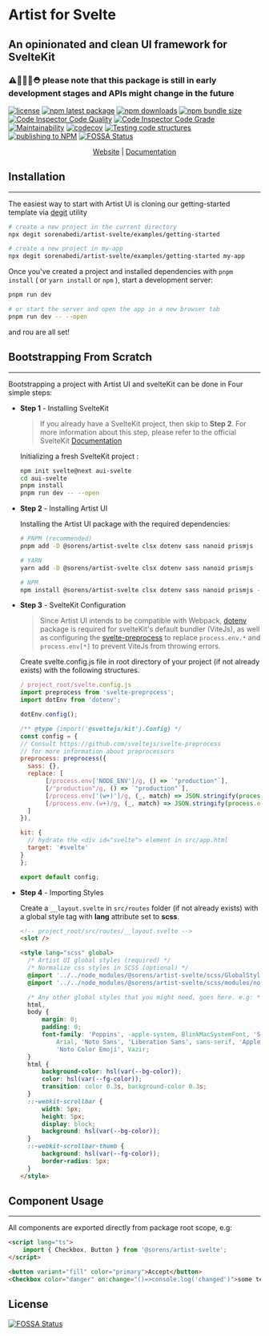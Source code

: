 # Artist for Svelte

## An opinionated and clean UI framework for **SvelteKit**

### ⚠️🚧👷‍♂️⛑️ please note that this package is still in early development stages and APIs might change in the future

[![license](https://img.shields.io/badge/license-GPLv3-blue)](https://github.com/sorenabedi/artist-svelte/blob/master/LICENSE)
[![npm latest package](https://img.shields.io/npm/v/@sorens/artist-svelte.svg)](https://www.npmjs.com/package/@sorens/artist-svelte)
[![npm downloads](https://img.shields.io/npm/dm/@sorens/artist-svelte.svg)](https://www.npmjs.com/package/@sorens/artist-svelte)
[![npm bundle size](https://badgen.net/bundlephobia/minzip/@sorens/artist-svelte@latest)](https://bundlephobia.com/package/@sorens/artist-svelte@latest)
[![Code Inspector Code Quality](https://www.code-inspector.com/project/29172/score/svg)](https://frontend.code-inspector.com/public/project/29172/artist-svelte/dashboard)
[![Code Inspector Code Grade](https://www.code-inspector.com/project/29172/status/svg)](https://frontend.code-inspector.com/public/project/29172/artist-svelte/dashboard)
[![Maintainability](https://api.codeclimate.com/v1/badges/7f211dc31ea8b17c4168/maintainability)](https://codeclimate.com/github/sorenabedi/artist-svelte/maintainability)
[![codecov](https://codecov.io/gh/sorenabedi/artist-svelte/branch/master/graph/badge.svg?token=R3V5FlaqWs)](https://codecov.io/gh/sorenabedi/artist-svelte)
[![Testing code structures](https://github.com/sorenabedi/artist-svelte/actions/workflows/CI.yml/badge.svg?branch=master)](https://github.com/sorenabedi/artist-svelte/actions/workflows/CI.yml)
[![publishing to NPM](https://github.com/sorenabedi/artist-svelte/actions/workflows/publish.yml/badge.svg)](https://github.com/sorenabedi/artist-svelte/actions/workflows/publish.yml)
[![FOSSA Status](https://app.fossa.com/api/projects/git%2Bgithub.com%2Fsorenabedi%2Fartist-svelte.svg?type=shield)](https://app.fossa.com/projects/git%2Bgithub.com%2Fsorenabedi%2Fartist-svelte?ref=badge_shield)

<div align="center">

[Website](https://artist-ui.sorenart.net) | [Documentation](https://artist-ui.sorenart.net/docs)

</div>

## Installation

---

The easiest way to start with Artist UI is cloning our getting-started template via
[degit](https://www.npmjs.com/package/degit) utility

```bash
# create a new project in the current directory
npx degit sorenabedi/artist-svelte/examples/getting-started

# create a new project in my-app
npx degit sorenabedi/artist-svelte/examples/getting-started my-app
```

Once you've created a project and installed dependencies with `pnpm install` ( or `yarn install` or `npm` ), start a development server:

```bash
pnpm run dev

# or start the server and open the app in a new browser tab
pnpm run dev -- --open
```

and rou are all set!

## Bootstrapping From Scratch

---

Bootstrapping a project with Artist UI and svelteKit can be done in Four simple steps:

- **Step 1** - Installing SvelteKit

  > If you already have a SvelteKit project, then skip to **Step 2**. For more information about this step, please refer to the official SvelteKit [Documentation](https://kit.svelte.dev/docs#introduction-getting-started)

  Initializing a fresh SvelteKit project :

  ```bash
  npm init svelte@next aui-svelte
  cd aui-svelte
  pnpm install
  pnpm run dev -- --open
  ```

- **Step 2** - Installing Artist UI

  Installing the Artist UI package with the required dependencies:

  ```bash
  # PNPM (recommended)
  pnpm add -D @sorens/artist-svelte clsx dotenv sass nanoid prismjs

  # YARN
  yarn add -D @sorens/artist-svelte clsx dotenv sass nanoid prismjs

  # NPM
  npm install @sorens/artist-svelte clsx dotenv sass nanoid prismjs --save-dev
  ```

- **Step 3** - SvelteKit Configuration

  > Since Artist UI intends to be compatible with Webpack, [dotenv](https://kit.svelte.dev/docs#introduction-getting-started) package is required for svelteKit's default bundler (ViteJs), as well as configuring the [svelte-preprocess](https://github.com/sveltejs/svelte-preprocess) to replace `process.env.*` and `process.env[*]` to prevent ViteJs from throwing errors.

  Create svelte.config.js file in root directory of your project (if not already exists) with the following structures.

  ```javascript
  / project_root/svelte.config.js
  import preprocess from 'svelte-preprocess';
  import dotEnv from 'dotenv';

  dotEnv.config();

  /** @type {import('@sveltejs/kit').Config} */
  const config = {
  // Consult https://github.com/sveltejs/svelte-preprocess
  // for more information about preprocessors
  preprocess: preprocess({
  	sass: {},
  	replace: [
  		 [/process.env['NODE_ENV']/g, () => `"production"`],
  		 [/"production"/g, () => `"production"`],
  		 [/process.env['(w+)']/g, (_, match) => JSON.stringify(process.env[match])],
  		 [/process.env.(w+)/g, (_, match) => JSON.stringify(process.env[match])]
  	]
  }),

  kit: {
  	// hydrate the <div id="svelte"> element in src/app.html
  	target: '#svelte'
  }
  };

  export default config;
  ```

- **Step 4** - Importing Styles

  Create a `__layout.svelte` in `src/routes` folder (if not already exists) with a global style tag with **lang** attribute set to **scss**.

  ```html
  <!-- project_root/src/routes/__layout.svelte -->
  <slot />

  <style lang="scss" global>
  	/* Artist UI global styles (required) */
  	/* Normalize css styles in SCSS (optional) */
  	@import '../../node_modules/@sorens/artist-svelte/scss/GlobalStyles.scss';
  	@import '../../node_modules/@sorens/artist-svelte/scss/modules/normalize';

  	/* Any other global styles that you might need, goes here. e.g: */
  	html,
  	body {
  		margin: 0;
  		padding: 0;
  		font-family: 'Poppins', -apple-system, BlinkMacSystemFont, 'Segoe UI', Roboto, 'Helvetica Neue',
  			Arial, 'Noto Sans', 'Liberation Sans', sans-serif, 'Apple Color Emoji', 'Segoe UI Emoji', 'Segoe UI Symbol',
  			'Noto Color Emoji', Vazir;
  	}
  	html {
  		background-color: hsl(var(--bg-color));
  		color: hsl(var(--fg-color));
  		transition: color 0.3s, background-color 0.3s;
  	}
  	::-webkit-scrollbar {
  		width: 5px;
  		height: 5px;
  		display: block;
  		background: hsl(var(--bg-color));
  	}
  	::-webkit-scrollbar-thumb {
  		background: hsl(var(--fg-color));
  		border-radius: 5px;
  	}
  </style>
  ```

## Component Usage

---

All components are exported directly from package root scope, e.g:

```html
<script lang="ts">
	import { Checkbox, Button } from '@sorens/artist-svelte';
</script>

<button variant="fill" color="primary">Accept</button>
<Checkbox color="danger" on:change="()=>console.log('changed')">some text</Checkbox>
```

<!-- 3. **Static Build**
   for having a static build (for deploying to serverless, gh-pages, etc.) setup.

⚠️ using **Artist-svelte** with regular svelteJs (not svelteKit) is **heavily discouraged**

 - install [@sveltejs/adapter-static](https://www.npmjs.com/package/@sveltejs/adapter-static/v/next) package

  ```bash
  // Make sure to install version @^1.0.0-next.19

  // PNPM
  pnpm i -D @sveltejs/adapter-static@next

  // YARN
  yarn add -D @sveltejs/adapter-static@next

  // NPM
  npm install  @sveltejs/adapter-static@next --save-dev
  ```

- add the install adaptor to `svelte.config.js`

  ```js
  import preprocess from 'svelte-preprocess';
  import staticAdapter from '@sveltejs/adapter-static';

  const config = {
  	// Consult https://github.com/sveltejs/svelte-preprocess
  	// for more information about preprocessors
  	preprocess: preprocess({
  		scss: {}
  	}),
  	kit: {
  		adapter: staticAdapter()
  		// Other kit config params
  	}
  	// Other config params
  };
  ``` -->

## License

[![FOSSA Status](https://app.fossa.com/api/projects/git%2Bgithub.com%2Fsorenabedi%2Fartist-svelte.svg?type=large)](https://app.fossa.com/projects/git%2Bgithub.com%2Fsorenabedi%2Fartist-svelte?ref=badge_large)
